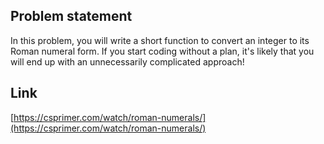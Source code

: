## Problem statement
In this problem, you will write a short function to convert an integer to its Roman numeral form. If you start coding without a plan, it's likely that you will end up with an unnecessarily complicated approach!

## Link
[https://csprimer.com/watch/roman-numerals/](https://csprimer.com/watch/roman-numerals/)
